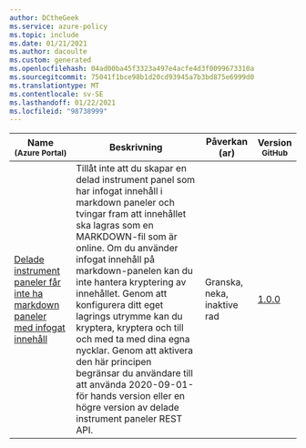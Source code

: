 ```yaml
---
author: DCtheGeek
ms.service: azure-policy
ms.topic: include
ms.date: 01/21/2021
ms.author: dacoulte
ms.custom: generated
ms.openlocfilehash: 04ad00ba45f3323a497e4acfe4d3f0099673310a
ms.sourcegitcommit: 75041f1bce98b1d20cd93945a7b3bd875e6999d0
ms.translationtype: MT
ms.contentlocale: sv-SE
ms.lasthandoff: 01/22/2021
ms.locfileid: "98738999"
---
```

|Name<br /><sub>(Azure Portal)</sub> |Beskrivning |Påverkan (ar) |Version<br /><sub>GitHub</sub> |
|---|---|---|---|
|[Delade instrument paneler får inte ha markdown paneler med infogat innehåll](https://portal.azure.com/#blade/Microsoft_Azure_Policy/PolicyDetailBlade/definitionId/%2Fproviders%2FMicrosoft.Authorization%2FpolicyDefinitions%2F04c655fe-0ac7-48ae-9a32-3a2e208c7624) |Tillåt inte att du skapar en delad instrument panel som har infogat innehåll i markdown paneler och tvingar fram att innehållet ska lagras som en MARKDOWN-fil som är online. Om du använder infogat innehåll på markdown-panelen kan du inte hantera kryptering av innehållet. Genom att konfigurera ditt eget lagrings utrymme kan du kryptera, kryptera och till och med ta med dina egna nycklar. Genom att aktivera den här principen begränsar du användare till att använda 2020-09-01-för hands version eller en högre version av delade instrument paneler REST API. |Granska, neka, inaktive rad |[1.0.0](https://github.com/Azure/azure-policy/blob/master/built-in-policies/policyDefinitions/Portal/SharedDashboardInlineContent_Deny.json) |

